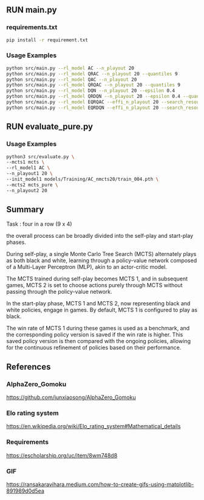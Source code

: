 
## RUN main.py

### requirements.txt
```bash
pip install -r requirement.txt
```

### Usage Examples
```bash
python src/main.py --rl_model AC --n_playout 20 
python src/main.py --rl_model QRAC --n_playout 20 --quantiles 9 
python src/main.py --rl_model QAC --n_playout 20 
python src/main.py --rl_model QRQAC --n_playout 20 --quantiles 9 
python src/main.py --rl_model DQN --n_playout 20 --epsilon 0.4 
python src/main.py --rl_model QRDQN --n_playout 20 --epsilon 0.4 --quantiles 9 
python src/main.py --rl_model EQRQAC --effi_n_playout 20 --search_resource 1620 --quantiles 81
python src/main.py --rl_model EQRDQN --effi_n_playout 20 --search_resource 1620 --quantiles 81 --epsilon 0.4 
```

## RUN evaluate_pure.py

### Usage Examples

```bash
python3 src/evaluate.py \
--mcts1 mcts \
--rl_model1 AC \
--n_playout1 20 \
--init_model1 models/Training/AC_nmcts20/train_004.pth \
--mcts2 mcts_pure \
--n_playout2 20
```

## Summary
Task : four in a row (9 x 4)

the overall process can be broadly divided into the self-play and start-play phases. 

During self-play, a single Monte Carlo Tree Search (MCTS) alternately plays as both black and white, 
learning through a policy-value network composed of a Multi-Layer Perceptron (MLP), 
akin to an actor-critic model.

The MCTS trained during self-play becomes MCTS 1, and in subsequent games, MCTS 2 is set to choose actions 
purely through MCTS without passing through the policy-value network. 

In the start-play phase, MCTS 1 and MCTS 2, now representing black and white policies, engage in games. 
By default, MCTS 1 is configured to play as black.

The win rate of MCTS 1 during these games is used as a benchmark, and the corresponding policy version 
is saved if the win rate is higher. 
This saved policy version is then compared with the ongoing policies, allowing for the continuous refinement 
of policies based on their performance. 


## References
### AlphaZero_Gomoku
https://github.com/junxiaosong/AlphaZero_Gomoku

### Elo rating system
https://en.wikipedia.org/wiki/Elo_rating_system#Mathematical_details

### Requirements
https://escholarship.org/uc/item/8wm748d8

### GIF
https://ransakaravihara.medium.com/how-to-create-gifs-using-matplotlib-891989d0d5ea

